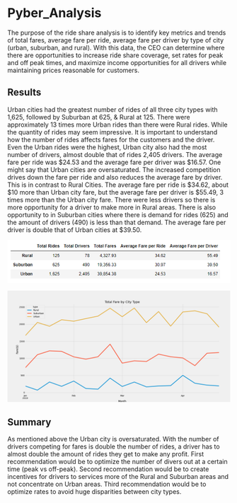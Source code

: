 # Pyber_Analysis
The purpose of the ride share analysis is to identify key metrics and trends of total fares, average fare per ride, average fare per driver by type of city (urban, suburban, and rural).  With this data, the CEO can determine where there are opportunities to increase ride share coverage, set rates for peak and off peak times, and maximize income opportunities for all drivers while maintaining prices reasonable for customers. 

## Results
Urban cities had the greatest number of rides of all three city types with 1,625, followed by Suburban at 625, & Rural at 125. There were approximately 13 times more Urban rides than there were Rural rides. While the quantity of rides may seem impressive. It is important to understand how the number of rides affects fares for the customers and the driver. Even the Urban rides were the highest, Urban city also had the most number of drivers, almost double that of rides 2,405 drivers. The average fare per ride was $24.53 and the average fare per driver was $16.57. One might say that Urban cities are oversaturated. The increased competition drives down the fare per ride and also reduces the average fare by driver. This is in contrast to Rural Cities. The average fare per ride is $34.62, about $10 more than Urban city fare, but the average fare per driver is $55.49, 3 times more than the Urban city fare. There were less drivers so there is more opportunity for a driver to make more in Rural areas. There is also opportunity to in Suburban cities where there is demand for rides (625) and the amount of drivers (490) is less than that demand. The average fare per driver is double that of Urban cities at $39.50.

![pyber_summary](analysis/pyber_summary.png)

![PyBer_fare_summary](analysis/PyBer_fare_summary.png)

## Summary
As mentioned above the Urban city is oversaturated. With the number of drivers competing for fares is double the number of rides, a driver has to almost double the amount of rides they get to make any profit. First recommendation would be to optimize the number of divers out at a certain time (peak vs off-peak). Second recommendation would be to create incentives for drivers to services more of the Rural and Suburban areas and not concentrate on Urban areas. Third recommendation would be to optimize rates to avoid huge disparities between city types.
